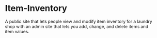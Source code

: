 # Item-Inventory
A public site that lets people view and modify item inventory for a laundry shop with an admin site that lets you add, change, and delete items and item values.
